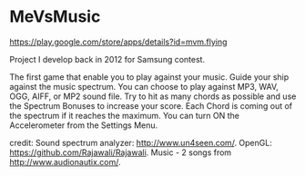 # MeVsMusic

https://play.google.com/store/apps/details?id=mvm.flying

Project I develop back in 2012 for Samsung contest. 

The first game that enable you to play against your music. Guide your ship against the music spectrum. You can choose to play against MP3, WAV, OGG, AIFF, or MP2 sound file.
Try to hit as many chords as possible and use the Spectrum Bonuses to increase your score. Each Chord is coming out of the spectrum if it reaches the maximum.
You can turn ON the Accelerometer from the Settings Menu.

credit: 
Sound spectrum analyzer: http://www.un4seen.com/.
OpenGL: https://github.com/Rajawali/Rajawali.
Music - 2 songs from http://www.audionautix.com/.
